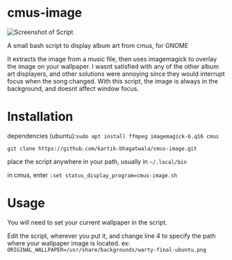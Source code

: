 # cmus-image
![Screenshot of Script](https://i.imgur.com/X8aDO6y.png)

A small bash script to display album art from cmus, for GNOME

It extracts the image from a music file, then uses imagemagick to overlay the image on your wallpaper. I wasnt satisfied with any of the other album art displayers, and other solutions were annoying since they would interrupt focus when the song changed. With this script, the image is always in the background, and doesnt affect window focus.  

# Installation

dependencies (ubuntu):`sudo apt install ffmpeg imagemagick-6.q16 cmus`

`git clone https://github.com/kartik-bhagatwala/cmus-image.git`

place the script anywhere in your path, usually in `~/.local/bin`

in cmus, enter `:set status_display_program=cmus-image.sh`

# Usage

You will need to set your current wallpaper in the script. 

Edit the script, wherever you put it, and change line 4 to specify the path where your wallpaper image is located. ex: `ORIGINAL_WALLPAPER=/usr/share/backgrounds/warty-final-ubuntu.png`

